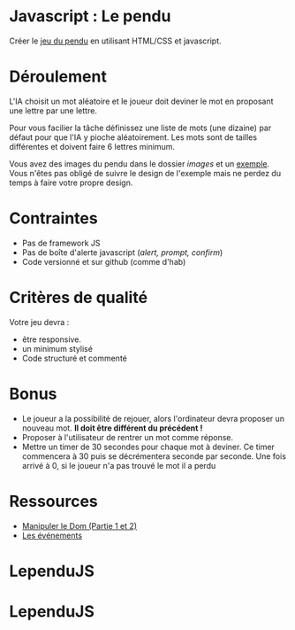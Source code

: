 # Javascript : Le pendu 

Créer le <a href="https://fr.wikipedia.org/wiki/Le_pendu_(jeu)">jeu du pendu</a> en utilisant HTML/CSS et javascript.

# Déroulement 

L'IA choisit un mot aléatoire et le joueur doit deviner le mot en proposant une lettre par une lettre. 

Pour vous facilier la tâche définissez une liste de mots (une dizaine) par défaut pour que l'IA y pioche aléatoirement. Les mots sont de tailles différentes et doivent faire 6 lettres minimum.

Vous avez des images du pendu dans le dossier *images* et un [exemple](Exemple.png). Vous n'êtes pas obligé de suivre le design de l'exemple mais ne perdez du temps
à faire votre propre design.

# Contraintes

- Pas de framework JS
- Pas de boîte d'alerte javascript (*alert, prompt, confirm*)
- Code versionné et sur github (comme d'hab)

# Critères de qualité

Votre jeu devra :

- être responsive. 
- un minimum stylisé
- Code structuré et commenté

# Bonus

- Le joueur a la possibilité de rejouer, alors l'ordinateur devra proposer un nouveau mot. **Il doit être différent du précédent !**
- Proposer à l'utilisateur de rentrer un mot comme réponse.
- Mettre un timer de 30 secondes pour chaque mot à deviner. Ce timer commencera à 30 puis se décrémentera seconde par seconde. Une fois arrivé à 0, si le joueur n'a pas trouvé le mot il a perdu

# Ressources 

- [Manipuler le Dom (Partie 1 et 2)](https://openclassrooms.com/courses/dynamisez-vos-sites-web-avec-javascript/manipuler-le-code-html-partie-1-2)
- [Les événements](https://openclassrooms.com/courses/dynamisez-vos-sites-web-avec-javascript/les-evenements-24)
# LependuJS
# LependuJS
